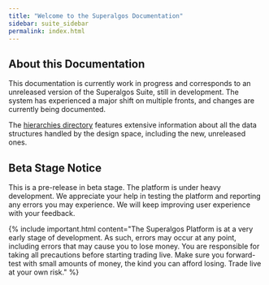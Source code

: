 ```yaml
---
title: "Welcome to the Superalgos Documentation"
sidebar: suite_sidebar
permalink: index.html
---
```


## About this Documentation

This documentation is currently work in progress and corresponds to an unreleased version of the Superalgos Suite, still in development. The system has experienced a major shift on multiple fronts, and changes are currently being documented.

The <a href="" data-toggle="tooltip" data-original-title="{{site.data.concepts.hierarchies_directory}}">hierarchies directory</a> features extensive information about all the data structures handled by the design space, including the new, unreleased ones.

## Beta Stage Notice

This is a pre-release in beta stage. The platform is under heavy development. We appreciate your help in testing the platform and reporting any errors you may experience. We will keep improving user experience with your feedback.

{% include important.html content="The Superalgos Platform is at a very early stage of development. As such, errors may occur at any point, including errors that may cause you to lose money. You are responsible for taking all precautions before starting trading live. Make sure you forward-test with small amounts of money, the kind you can afford losing. Trade live at your own risk." %}


